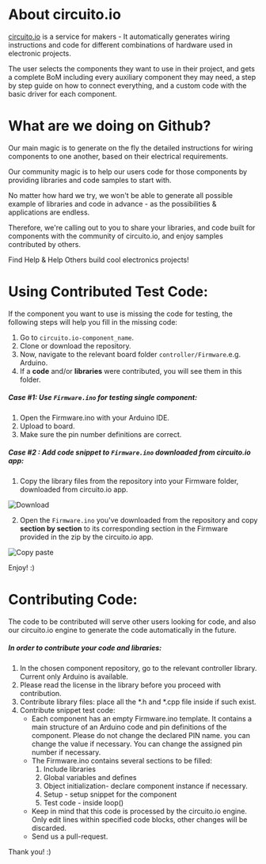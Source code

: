 # About circuito.io
[circuito.io](https://www.circuito.io) is a service for makers - It automatically generates wiring instructions and code for different combinations of hardware used in electronic projects.

The user selects the components they want to use in their project, and gets a complete BoM including every auxiliary component they may need, a step by step guide on how to connect everything, and a custom code with the basic driver for each component.

# What are we doing on Github?
Our main magic is to generate on the fly the detailed instructions for wiring components to one another, based on their electrical requirements.

Our community magic is to help our users code for those components by providing libraries and code samples to start with.

No matter how hard we try, we won't be able to generate all possible example of libraries and code in advance - as the possibilities & applications are endless.

Therefore, we're calling out to you to share your libraries, and code built for components with the community of circuito.io, and enjoy samples contributed by others.

Find Help & Help Others build cool electronics projects!

# Using Contributed Test Code:
If the component you want to use is missing the code for testing, the following steps will help you fill in the missing code:
1. Go to `circuito.io-component_name`.
2. Clone or download the repository. 
4. Now, navigate to the relevant board folder `controller/Firmware`.e.g. Arduino.
5. If a **code** and/or **libraries** were contributed, you will see them in this folder. 

##### Case #1: Use `Firmware.ino` for testing single component:
1. Open the Firmware.ino with your Arduino IDE.
2. Upload to board.
3. Make sure the pin number definitions are correct.


##### Case #2 : Add code snippet to `Firmware.ino` downloaded from circuito.io app:
1. Copy the library files from the repository into your Firmware folder, downloaded from circuito.io app.

![Download](https://s3-us-west-2.amazonaws.com/ux-ui/gifs/download.gif)

2. Open the `Firmware.ino` you've downloaded from the repository and copy **section by section** to its corresponding section in the Firmware provided in the zip by the circuito.io app.

![Copy paste](	https://s3-us-west-2.amazonaws.com/ux-ui/gifs/co_paste.gif)

Enjoy! :)

# Contributing Code:
The code to be contributed will serve other users looking for code, and also our circuito.io engine to generate the code automatically in the future.

##### In order to contribute your code and libraries:
1. In the chosen component repository, go to the relevant controller library. Current only Arduino is available.
2. Please read the license in the library before you proceed with contribution.
3. Contribute library files: place all the *.h and *.cpp file inside if such exist.
4. Contribute snippet test code: 
    - Each component has an empty Firmware.ino template. It contains a main structure of an Arduino code and pin definitions of the component. Please do not change the declared PIN name. you can change the value if necessary. You can change the assigned pin number if necessary.  
    - The Firmware.ino contains several sections to be filled:
        1. Include libraries
        2. Global variables and defines
        3. Object initialization- declare component instance if necessary.
        4. Setup - setup snippet for the component
        5. Test code - inside loop()
    - Keep in mind that this code is processed by the circuito.io engine. Only edit lines within specified code blocks, other changes will be discarded.
    - Send us a pull-request.

Thank you! :)





